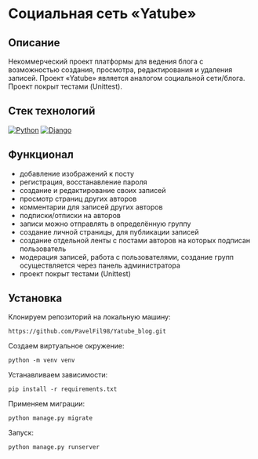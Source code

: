 # Социальная сеть «Yatube»
## Описание
Некоммерческий проект платформы для ведения блога с возможностью создания, просмотра, редактирования и удаления записей. Проект «Yatube» является аналогом социальной сети/блога. Проект покрыт тестами (Unittest).

## Стек технологий

[![Python](https://img.shields.io/badge/-Python-464646?style=flat-square&logo=Python)](https://www.python.org/)
[![Django](https://img.shields.io/badge/-Django-464646?style=flat-square&logo=Django)](https://www.djangoproject.com/)

## Функционал
- добавление изображений к посту
- регистрация, восстанавление пароля
- создание и редактирование своих записей
- просмотр страниц других авторов
- комментарии для записей других авторов
- подписки/отписки на авторов
- записи можно отправлять в определённую группу
- создание личной страницы, для публикации записей
- создание отдельной ленты с постами авторов на которых подписан пользователь
- модерация записей, работа с пользователями, создание групп осуществляется через панель администратора
- проект покрыт тестами (Unittest)

## Установка
Клонируем репозиторий на локальную машину:

`https://github.com/PavelFil98/Yatube_blog.git`

Создаем виртуальное окружение:

`python -m venv venv`

Устанавливаем зависимости:

`pip install -r requirements.txt`

Применяем миграции:

`python manage.py migrate`

Запуск:

`python manage.py runserver`
